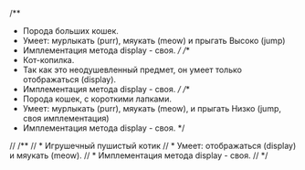 /**
 * Порода больших кошек.
 * Умеет: мурлыкать (purr), мяукать (meow) и прыгать Высоко (jump)
 * Имплементация метода display - своя.
 */
 /**
  * Кот-копилка.
  * Так как это неодушевленный предмет, он умеет только отображаться (display).
  * Имплементация метода display - своя.
  */
  /**
   * Порода кошек, с короткими лапками.
   * Умеет: мурлыкать (purr), мяукать (meow), и прыгать Низко (jump, своя имплементация)
   * Имплементация метода display - своя.
   */


   // /**
   //  * Игрушечный пушистый котик
   //  * Умеет: отображаться (display) и мяукать (meow).
   //  * Имплементация метода display - своя.
   //  */
